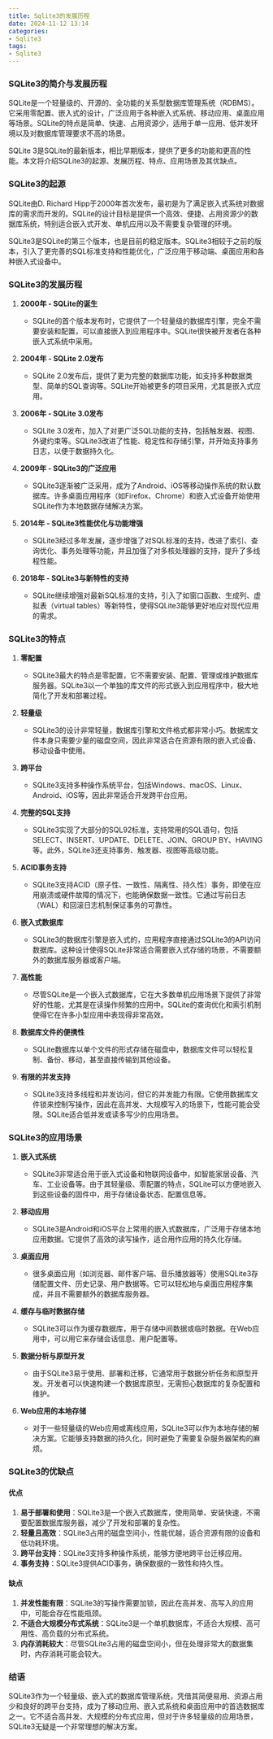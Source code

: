 ```yaml
---
title: Sqlite3的发展历程
date: 2024-11-12 13:14  
categories:
- Sqlite3
tags:
- Sqlite3
---
```


### SQLite3的简介与发展历程

SQLite是一个轻量级的、开源的、全功能的关系型数据库管理系统（RDBMS）。它采用零配置、嵌入式的设计，广泛应用于各种嵌入式系统、移动应用、桌面应用等场景。SQLite的特点是简单、快速、占用资源少，适用于单一应用、低并发环境以及对数据库管理要求不高的场景。

SQLite 3是SQLite的最新版本，相比早期版本，提供了更多的功能和更高的性能。本文将介绍SQLite3的起源、发展历程、特点、应用场景及其优缺点。

### SQLite3的起源

SQLite由D. Richard Hipp于2000年首次发布，最初是为了满足嵌入式系统对数据库的需求而开发的。SQLite的设计目标是提供一个高效、便捷、占用资源少的数据库系统，特别适合嵌入式开发、单机应用以及不需要复杂管理的环境。

SQLite3是SQLite的第三个版本，也是目前的稳定版本。SQLite3相较于之前的版本，引入了更完善的SQL标准支持和性能优化，广泛应用于移动端、桌面应用和各种嵌入式设备中。

### SQLite3的发展历程

1. **2000年 - SQLite的诞生**
   - SQLite的首个版本发布时，它提供了一个轻量级的数据库引擎，完全不需要安装和配置，可以直接嵌入到应用程序中。SQLite很快被开发者在各种嵌入式系统中采用。

2. **2004年 - SQLite 2.0发布**
   - SQLite 2.0发布后，提供了更为完整的数据库功能，如支持多种数据类型、简单的SQL查询等。SQLite开始被更多的项目采用，尤其是嵌入式应用。

3. **2006年 - SQLite 3.0发布**
   - SQLite 3.0发布，加入了对更广泛SQL功能的支持，包括触发器、视图、外键约束等。SQLite3改进了性能、稳定性和存储引擎，并开始支持事务日志，以便于数据持久化。

4. **2009年 - SQLite3的广泛应用**
   - SQLite3逐渐被广泛采用，成为了Android、iOS等移动操作系统的默认数据库。许多桌面应用程序（如Firefox、Chrome）和嵌入式设备开始使用SQLite作为本地数据存储解决方案。

5. **2014年 - SQLite3性能优化与功能增强**
   - SQLite3经过多年发展，逐步增强了对SQL标准的支持，改进了索引、查询优化、事务处理等功能，并且加强了对多核处理器的支持，提升了多线程性能。

6. **2018年 - SQLite3与新特性的支持**
   - SQLite继续增强对最新SQL标准的支持，引入了如窗口函数、生成列、虚拟表（virtual tables）等新特性，使得SQLite3能够更好地应对现代应用的需求。

### SQLite3的特点

1. **零配置**
   - SQLite3最大的特点是零配置，它不需要安装、配置、管理或维护数据库服务器。SQLite3以一个单独的库文件的形式嵌入到应用程序中，极大地简化了开发和部署过程。

2. **轻量级**
   - SQLite3的设计非常轻量，数据库引擎和文件格式都非常小巧。数据库文件本身只需要少量的磁盘空间，因此非常适合在资源有限的嵌入式设备、移动设备中使用。

3. **跨平台**
   - SQLite3支持多种操作系统平台，包括Windows、macOS、Linux、Android、iOS等，因此非常适合开发跨平台应用。

4. **完整的SQL支持**
   - SQLite3实现了大部分的SQL92标准，支持常用的SQL语句，包括SELECT、INSERT、UPDATE、DELETE、JOIN、GROUP BY、HAVING等。此外，SQLite3还支持事务、触发器、视图等高级功能。

5. **ACID事务支持**
   - SQLite3支持ACID（原子性、一致性、隔离性、持久性）事务，即使在应用崩溃或硬件故障的情况下，也能确保数据一致性。它通过写前日志（WAL）和回滚日志机制保证事务的可靠性。

6. **嵌入式数据库**
   - SQLite3的数据库引擎是嵌入式的，应用程序直接通过SQLite3的API访问数据库。这种设计使得SQLite非常适合需要嵌入式存储的场景，不需要额外的数据库服务器或客户端。

7. **高性能**
   - 尽管SQLite是一个嵌入式数据库，它在大多数单机应用场景下提供了非常好的性能，尤其是在读操作频繁的应用中。SQLite的查询优化和索引机制使得它在许多小型应用中表现得非常高效。

8. **数据库文件的便携性**
   - SQLite数据库以单个文件的形式存储在磁盘中，数据库文件可以轻松复制、备份、移动，甚至直接传输到其他设备。

9. **有限的并发支持**
   - SQLite3支持多线程和并发访问，但它的并发能力有限。它使用数据库文件锁来控制写操作，因此在高并发、大规模写入的场景下，性能可能会受限。SQLite适合低并发或读多写少的应用场景。

### SQLite3的应用场景

1. **嵌入式系统**
   - SQLite3非常适合用于嵌入式设备和物联网设备中，如智能家居设备、汽车、工业设备等。由于其轻量级、零配置的特点，SQLite可以方便地嵌入到这些设备的固件中，用于存储设备状态、配置信息等。

2. **移动应用**
   - SQLite3是Android和iOS平台上常用的嵌入式数据库，广泛用于存储本地应用数据。它提供了高效的读写操作，适合用作应用的持久化存储。

3. **桌面应用**
   - 很多桌面应用（如浏览器、邮件客户端、音乐播放器等）使用SQLite3存储配置文件、历史记录、用户数据等。它可以轻松地与桌面应用程序集成，并且不需要额外的数据库服务器。

4. **缓存与临时数据存储**
   - SQLite3可以作为缓存数据库，用于存储中间数据或临时数据。在Web应用中，可以用它来存储会话信息、用户配置等。

5. **数据分析与原型开发**
   - 由于SQLite3易于使用、部署和迁移，它通常用于数据分析任务和原型开发。开发者可以快速构建一个数据库原型，无需担心数据库的复杂配置和维护。

6. **Web应用的本地存储**
   - 对于一些轻量级的Web应用或离线应用，SQLite3可以作为本地存储的解决方案。它能够支持数据的持久化，同时避免了需要复杂服务器架构的麻烦。

### SQLite3的优缺点

#### 优点

1. **易于部署和使用**：SQLite3是一个嵌入式数据库，使用简单、安装快速，不需要配置数据库服务器，减少了开发和部署的复杂性。
2. **轻量且高效**：SQLite3占用的磁盘空间小，性能优越，适合资源有限的设备和低功耗环境。
3. **跨平台支持**：SQLite3支持多种操作系统，能够方便地跨平台迁移应用。
4. **事务支持**：SQLite3提供ACID事务，确保数据的一致性和持久性。

#### 缺点

1. **并发性能有限**：SQLite3的写操作需要加锁，因此在高并发、高写入的应用中，可能会存在性能瓶颈。
2. **不适合大规模分布式系统**：SQLite3是一个单机数据库，不适合大规模、高可用性、高负载的分布式系统。
3. **内存消耗较大**：尽管SQLite3占用的磁盘空间小，但在处理非常大的数据集时，内存消耗可能会较大。

### 结语

SQLite3作为一个轻量级、嵌入式的数据库管理系统，凭借其简便易用、资源占用少和良好的跨平台支持，成为了移动应用、嵌入式系统和桌面应用中的首选数据库之一。它不适合高并发、大规模的分布式应用，但对于许多轻量级的应用场景，SQLite3无疑是一个非常理想的解决方案。